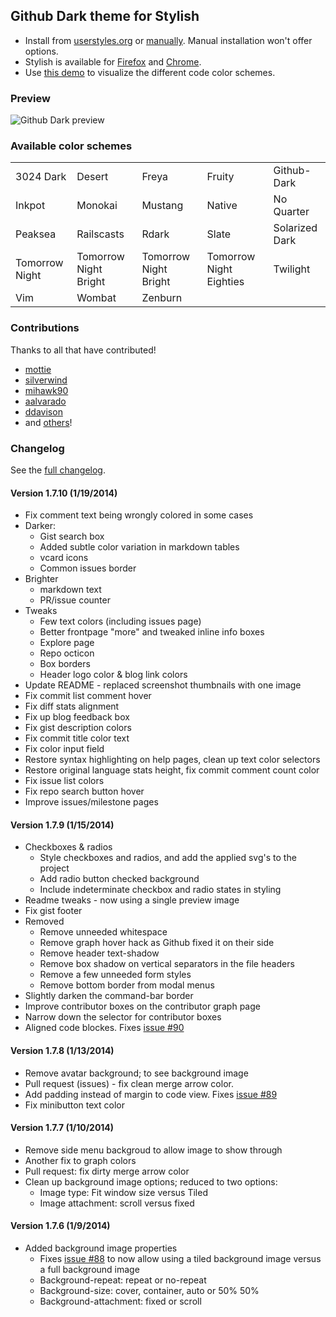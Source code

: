 ## Github Dark theme for Stylish
- Install from [userstyles.org](http://userstyles.org/styles/37035) or [manually](https://github.com/StylishThemes/Github-Dark/blob/master/github-dark.css). Manual installation won't offer options.
- Stylish is available for [Firefox](https://addons.mozilla.org/en-US/firefox/addon/2108/) and [Chrome](https://chrome.google.com/extensions/detail/fjnbnpbmkenffdnngjfgmeleoegfcffe).
- Use [this demo](http://StylishThemes.github.io/Github-Dark/) to visualize the different code color schemes.

### Preview
![Github Dark preview](http://i.imgur.com/Tdk2UCM.png)

### Available color schemes
<table>
  <tr><td>3024 Dark</td>      <td>Desert</td>                <td>Freya</td>                 <td>Fruity</td>                  <td>Github-Dark</td></tr>
  <tr><td>Inkpot</td>         <td>Monokai</td>               <td>Mustang</td>               <td>Native</td>                  <td>No Quarter</td></tr>
  <tr><td>Peaksea</td>        <td>Railscasts</td>            <td>Rdark</td>                 <td>Slate</td>                   <td>Solarized Dark</td></tr>
  <tr><td>Tomorrow Night</td> <td>Tomorrow Night Bright</td> <td>Tomorrow Night Bright</td> <td>Tomorrow Night Eighties</td> <td>Twilight</td></tr>
  <tr><td>Vim</td>            <td>Wombat</td>                <td>Zenburn</td>               <td></td>                        <td></td></tr>
</table>

### Contributions

Thanks to all that have contributed!

* [mottie](http://github.com/mottie)
* [silverwind](http://github.com/silverwind)
* [mihawk90](http://github.com/mihawk90)
* [aalvarado](http://github.com/aalvarado)
* [ddavison](http://github.com/ddavison)
* and [others](https://github.com/StylishThemes/Github-Dark/graphs/contributors)!

### Changelog

See the [full changelog](https://github.com/StylishThemes/Github-Dark/wiki).

#### Version 1.7.10 (1/19/2014)

* Fix comment text being wrongly colored in some cases
* Darker:
  * Gist search box
  * Added subtle color variation in markdown tables
  * vcard icons
  * Common issues border
* Brighter
  * markdown text
  * PR/issue counter
* Tweaks
  * Few text colors (including issues page)
  * Better frontpage "more" and tweaked inline info boxes
  * Explore page
  * Repo octicon
  * Box borders
  * Header logo color & blog link colors
* Update README - replaced screenshot thumbnails with one image
* Fix commit list comment hover
* Fix diff stats alignment
* Fix up blog feedback box
* Fix gist description colors
* Fix commit title color text
* Fix color input field
* Restore syntax highlighting on help pages, clean up text color selectors
* Restore original language stats height, fix commit comment count color
* Fix issue list colors
* Fix repo search button hover
* Improve issues/milestone pages

#### Version 1.7.9 (1/15/2014)

* Checkboxes &amp; radios
  * Style checkboxes and radios, and add the applied svg's to the project
  * Add radio button checked background
  * Include indeterminate checkbox and radio states in styling
* Readme tweaks - now using a single preview image
* Fix gist footer
* Removed
  * Remove unneeded whitespace
  * Remove graph hover hack as Github fixed it on their side
  * Remove header text-shadow
  * Remove box shadow on vertical separators in the file headers
  * Remove a few unneeded form styles
  * Remove bottom border from modal menus
* Slightly darken the command-bar border
* Improve contributor boxes on the contributor graph page
* Narrow down the selector for contributor boxes
* Aligned code blockes. Fixes [issue #90](https://github.com/StylishThemes/Github-Dark/issues/90)

#### Version 1.7.8 (1/13/2014)

* Remove avatar background; to see background image
* Pull request (issues) - fix clean merge arrow color.
* Add padding instead of margin to code view. Fixes [issue #89](https://github.com/StylishThemes/Github-Dark/issues/89)
* Fix minibutton text color

#### Version 1.7.7 (1/10/2014)

* Remove side menu backgroud to allow image to show through
* Another fix to graph colors
* Pull request: fix dirty merge arrow color
* Clean up background image options; reduced to two options:
  * Image type: Fit window size versus Tiled
  * Image attachment: scroll versus fixed

#### Version 1.7.6 (1/9/2014)

* Added background image properties
  * Fixes [issue #88](https://github.com/StylishThemes/Github-Dark/issues/88) to now allow using a tiled background image versus a full background image
  * Background-repeat: repeat or no-repeat
  * Background-size: cover, container, auto or 50% 50%
  * Background-attachment: fixed or scroll
